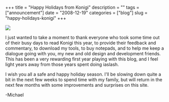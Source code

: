 +++
title = "Happy Holidays from Konigi"
description = ""
tags = ["announcement"]
date = "2008-12-19"
categories = ["blog"]
slug = "happy-holidays-konigi"
+++



  <div class="notebook-screenshot"><img src="/media/notebook/happy-holidays-from-konigi.jpg" class="notebook-image" /></div><p>I just wanted to take a moment to thank everyone who took some time out of their busy days to read Konigi this year, to provide their feedback and commentary, to download my tools, to buy notepads, and to help me keep a dialogue going with you, my new and old design and development friends. This has been a very rewarding first year playing with this blog, and I feel light years away from those years spent doing iaslash.</p>
<p>I wish you all a safe and happy holiday season. I'll be slowing down quite a bit in the next few weeks to spend time with my family, but will return in the next few months with some improvements and surprises on this site. </p>
<p>-Michael</p>
    
  
